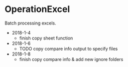 # OperationExcel

Batch processing excels.

- 2018-1-4
	- finish copy sheet function
- 2018-1-6
	- TODO copy compare info output to specify files
- 2018-1-8 
	- finish copy compare info & add new ignore folders